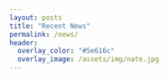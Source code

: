 ```yaml
---
layout: posts
title: "Recent News"
permalink: /news/
header:
  overlay_color: "#5e616c"
  overlay_image: /assets/img/nate.jpg
---
```

